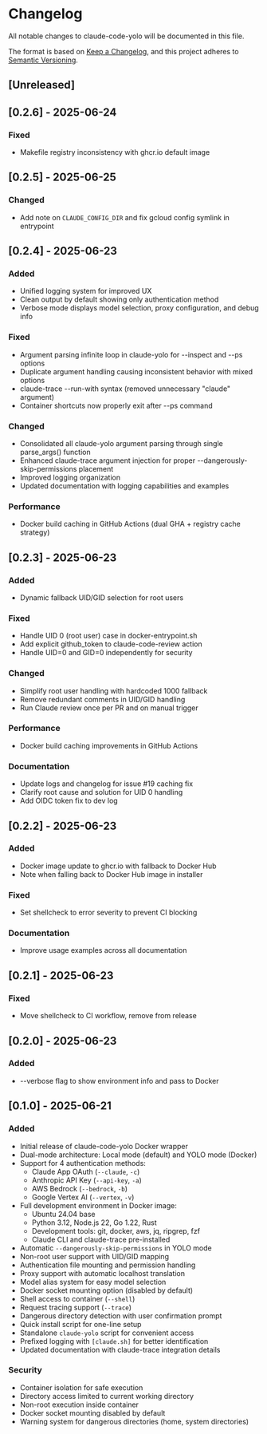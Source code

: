 # Changelog

All notable changes to claude-code-yolo will be documented in this file.

The format is based on [Keep a Changelog](https://keepachangelog.com/en/1.1.0/),
and this project adheres to [Semantic Versioning](https://semver.org/spec/v2.0.0.html).

## [Unreleased]

## [0.2.6] - 2025-06-24

### Fixed
- Makefile registry inconsistency with ghcr.io default image

## [0.2.5] - 2025-06-25

### Changed
- Add note on `CLAUDE_CONFIG_DIR` and fix gcloud config symlink in entrypoint

## [0.2.4] - 2025-06-23

### Added
- Unified logging system for improved UX
- Clean output by default showing only authentication method
- Verbose mode displays model selection, proxy configuration, and debug info

### Fixed
- Argument parsing infinite loop in claude-yolo for --inspect and --ps options
- Duplicate argument handling causing inconsistent behavior with mixed options
- claude-trace --run-with syntax (removed unnecessary "claude" argument)
- Container shortcuts now properly exit after --ps command

### Changed
- Consolidated all claude-yolo argument parsing through single parse_args() function
- Enhanced claude-trace argument injection for proper --dangerously-skip-permissions placement
- Improved logging organization
- Updated documentation with logging capabilities and examples

### Performance
- Docker build caching in GitHub Actions (dual GHA + registry cache strategy)

## [0.2.3] - 2025-06-23

### Added
- Dynamic fallback UID/GID selection for root users

### Fixed
- Handle UID 0 (root user) case in docker-entrypoint.sh
- Add explicit github_token to claude-code-review action
- Handle UID=0 and GID=0 independently for security

### Changed
- Simplify root user handling with hardcoded 1000 fallback
- Remove redundant comments in UID/GID handling
- Run Claude review once per PR and on manual trigger

### Performance
- Docker build caching improvements in GitHub Actions

### Documentation
- Update logs and changelog for issue #19 caching fix
- Clarify root cause and solution for UID 0 handling
- Add OIDC token fix to dev log

## [0.2.2] - 2025-06-23

### Added
- Docker image update to ghcr.io with fallback to Docker Hub
- Note when falling back to Docker Hub image in installer

### Fixed
- Set shellcheck to error severity to prevent CI blocking

### Documentation
- Improve usage examples across all documentation

## [0.2.1] - 2025-06-23

### Fixed
- Move shellcheck to CI workflow, remove from release

## [0.2.0] - 2025-06-23

### Added
- --verbose flag to show environment info and pass to Docker

## [0.1.0] - 2025-06-21

### Added
- Initial release of claude-code-yolo Docker wrapper
- Dual-mode architecture: Local mode (default) and YOLO mode (Docker)
- Support for 4 authentication methods:
  - Claude App OAuth (`--claude`, `-c`)
  - Anthropic API Key (`--api-key`, `-a`)
  - AWS Bedrock (`--bedrock`, `-b`)
  - Google Vertex AI (`--vertex`, `-v`)
- Full development environment in Docker image:
  - Ubuntu 24.04 base
  - Python 3.12, Node.js 22, Go 1.22, Rust
  - Development tools: git, docker, aws, jq, ripgrep, fzf
  - Claude CLI and claude-trace pre-installed
- Automatic `--dangerously-skip-permissions` in YOLO mode
- Non-root user support with UID/GID mapping
- Authentication file mounting and permission handling
- Proxy support with automatic localhost translation
- Model alias system for easy model selection
- Docker socket mounting option (disabled by default)
- Shell access to container (`--shell`)
- Request tracing support (`--trace`)
- Dangerous directory detection with user confirmation prompt
- Quick install script for one-line setup
- Standalone `claude-yolo` script for convenient access
- Prefixed logging with `[claude.sh]` for better identification
- Updated documentation with claude-trace integration details

### Security
- Container isolation for safe execution
- Directory access limited to current working directory
- Non-root execution inside container
- Docker socket mounting disabled by default
- Warning system for dangerous directories (home, system directories)
